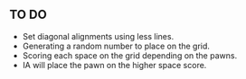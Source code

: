 ## **TO DO**
* Set diagonal alignments using less lines.
* Generating a random number to place on the grid.
* Scoring each space on the grid depending on the pawns.
* IA will place the pawn on the higher space score.